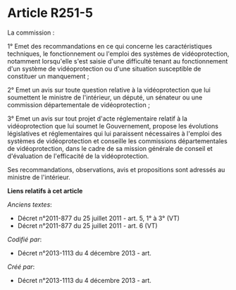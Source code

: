 # Article R251-5

La commission :

1° Emet des recommandations en ce qui concerne les caractéristiques techniques, le fonctionnement ou l'emploi des systèmes de
vidéoprotection, notamment lorsqu'elle s'est saisie d'une difficulté tenant au fonctionnement d'un système de vidéoprotection
ou d'une situation susceptible de constituer un manquement ;

2° Emet un avis sur toute question relative à la vidéoprotection que lui soumettent le ministre de l'intérieur, un député, un
sénateur ou une commission départementale de vidéoprotection ;

3° Emet un avis sur tout projet d'acte réglementaire relatif à la vidéoprotection que lui soumet le Gouvernement, propose les
évolutions législatives et réglementaires qui lui paraissent nécessaires à l'emploi des systèmes de vidéoprotection et
conseille les commissions départementales de vidéoprotection, dans le cadre de sa mission générale de conseil et d'évaluation
de l'efficacité de la vidéoprotection.

Ses recommandations, observations, avis et propositions sont adressés au ministre de l'intérieur.

**Liens relatifs à cet article**

_Anciens textes_:

  - Décret n°2011-877 du 25 juillet 2011 - art. 5, 1° à 3° (VT)
  - Décret n°2011-877 du 25 juillet 2011 - art. 6 (VT)

_Codifié par_:

  - Décret n°2013-1113 du 4 décembre 2013 - art.

_Créé par_:

  - Décret n°2013-1113 du 4 décembre 2013 - art.
